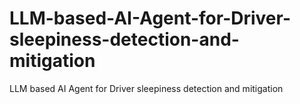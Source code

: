 # LLM-based-AI-Agent-for-Driver-sleepiness-detection-and-mitigation
LLM based AI Agent for  Driver sleepiness detection and mitigation
